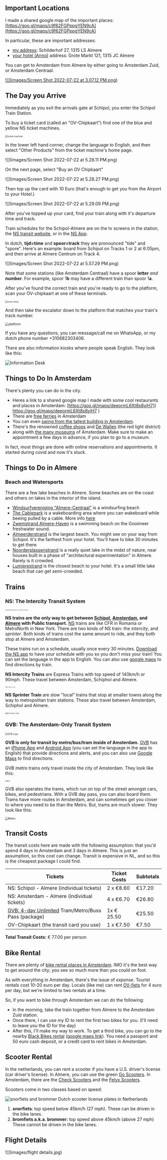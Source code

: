 ## Important Locations 

I made a shared google map of the important places: [https://goo.gl/maps/c9f62FGPppgYEN9cA](https://goo.gl/maps/c9f62FGPppgYEN9cA)

In particular, these are important addresses:



- [my address](https://goo.gl/maps/ZfEbgKadUhdBP9Fz9): Schilderhof 27, 1315 LS Almere
- [your hotel (Anno)](https://www.google.com/maps/place//data=!4m2!3m1!1s0x47c616e04f2df49d:0xb2bcf9100a88cd75?source=g.page.share) address: Grote Markt 121, 1315 JC Almere



You can get to Amsterdam from Almere by either going to Amsterdam Zuid, or Amsterdam Centraal. 

[![](images/Screen Shot 2022-07-22 at 3.07.12 PM.png)](https://goo.gl/maps/c9f62FGPppgYEN9cA)



## The Day you Arrive

Immediately as you exit the arrivals gate at Schipol, you enter the Schipol Train Station. 

To buy a ticket card (called an "OV-Chipkaart") find one of the blue and yellow NS ticket machines. 

<img src="images/NS-kaartjes-machine.jpg" alt="ticket machine" style="zoom:50%;" />



In the lower left hand corner, change the language to English, and then select "Other Products" from the ticket machine's home page.

![](images/Screen Shot 2022-07-22 at 5.28.11 PM.png)



On the next page, select "Buy an OV Chipkaart"

![](images/Screen Shot 2022-07-22 at 5.28.27 PM.png)



Then top up the card with 10 Euro (that's enough to get you from the Airport to your Hotel.)

![](images/Screen Shot 2022-07-22 at 5.29.09 PM.png)



After you've topped up your card, find your train along with it's departure time and track.

Train schedules for the Schipol-Almere are on the tv screens in the station, the [NS transit website](https://www.ns.nl/en/journeyplanner/#/?vertrek=ChIJj0GtOCjhxUcRXSwObEbLcsE&vertrektype=poi&vertreklabel=Schiphol%20Airport&aankomst=Almere%20Centrum&aankomsttype=treinstation&type=vertrek), or in the [NS App](https://www.ns.nl/en/travel-information/ns-on-your-mobile/ns-app.html).  

In dutch, **tijd=time** and **spoor=track** they are pronounced "tide" and "spore".  Here's an example: board from Schipol on Tracks 1 or 2 at 6:05pm, and then arrive at Almere Centrum on Track 4.

![](images/Screen Shot 2022-07-22 at 5.57.29 PM.png)

Note that some stations (like Amsterdam Centraal) have a spoor **letter** *and* **number**.  For example, spoor 1**b** may have a different train than spoor 1**a**. 



After you've found the correct train and you're ready to go to the platform, scan your OV-chipkaart at one of these terminals.

<img src="images/Incheck-poortjes-NS.jpg" alt="scan entry" style="zoom:50%;" />



And then take the escalator down to the platform that matches your train's track number.

<img src="images/schiphol-airport-platform-1-2-departures-to-amsterdam.jpg" alt="platform" style="zoom:70%;" />



If you have any questions, you can message/call me on WhatsApp, or my dutch phone number +310682303406.

There are also information kiosks where people speak English. They look like this:

![Information Desk](images/info.jpeg)





## Things to Do In Amsterdam

There's plenty you can do in the city. 

- Heres a link to a shared google map I made with some cool restaurants and places in Amsterdam: [https://goo.gl/maps/deeormL6Xt8s8yiH7]( https://goo.gl/maps/deeormL6Xt8s8yiH7 ) 
- There are [free ferries](https://www.iamsterdam.com/en/plan-your-trip/getting-around/public-transport/ferry) in Amsterdam 
- You can even [swing from the tallest building in Amsterdam](https://www.adamlookout.com/). 
- There's the renowned [coffee shops](https://dutchreview.com/reviews/places/best-coffeeshops-amsterdam/) and [De Wallen](https://www.timeout.com/amsterdam/restaurants/best-coffeeshops-in-amsterdam) (the red light district) 
- along with [the many museums](https://www.iamsterdam.com/en/see-and-do/things-to-do/museums-and-galleries) of Amsterdam.  Make sure to make an appointment a few days in advance, if you plan to go to a museum. 

In fact, most things are done with online reservations and appointments. It started during covid and now it's stuck.



## Things to Do in Almere

### Beach and Watersports

There are a few lake beaches in Almere. Some beaches are on the coast and others on lakes in the interior of the island. 

- [Windsurfvereniging "Almere-Centraal"](https://www.google.com/maps/place/Windsurfvereniging+%22Almere-Centraal%22/@52.3342594,5.208623,16.71z/data=!4m5!3m4!1s0x0:0xc93d9eada06e3f7c!8m2!3d52.3347957!4d5.2062565) is a windsurfing beach
- [The Cablepark](https://www.google.com/maps/place/Cablepark+VIEW+Almere/@52.358855,5.2154851,16.23z/data=!4m5!3m4!1s0x47c61775acfbbd5f:0xe2fda911bf2058d0!8m2!3d52.3581291!4d5.2152081) is a wakeboarding area where you can wakeboard while beeing pulled by a cable. More info [here](https://cableparkviewalmere.nl/)
- [Zwemstrand Almere-Haven](https://www.google.com/maps/place/Zwemstrand+Almere-Haven/@52.3342594,5.208623,16.71z/data=!4m5!3m4!1s0x47c617599e829f21:0x2d5bbf83eac31d0f!8m2!3d52.3331619!4d5.2127599) is a swimming beach on the Gooimeer freshwater sound.  
- [Almeerderstrand](https://www.google.com/maps/place/Almeerderstrand/@52.3414879,5.1277456,14.38z/data=!4m5!3m4!1s0x47c6117db021ff6b:0x57fe2e7a30f8fe5d!8m2!3d52.3361028!4d5.138517) is the largest beach. You might see on your way from Schipol. It's the farthest from your hotel. You'll have to bike 30 minutes to get there.
- [Noorderplassenstrand](https://www.google.com/maps/place/Noorderplassenstrand/@52.3925905,5.2095761,15.69z/data=!4m12!1m6!3m5!1s0x0:0xe2fda911bf2058d0!2sCablepark+VIEW+Almere!8m2!3d52.3581295!4d5.2152087!3m4!1s0x47c617b44c1e9fed:0x19fa8f2882a9fadc!8m2!3d52.3943056!4d5.2196117) is a really quiet lake in the midst of nature, near houses built in a phase of "architectural experimentation" in Almere. Rarely is it crowded.
- [Lumierestrand](https://www.google.com/maps/place/Lumi%C3%A8restrand/@52.3629499,5.2303528,15.74z/data=!4m12!1m6!3m5!1s0x0:0xe2fda911bf2058d0!2sCablepark+VIEW+Almere!8m2!3d52.3581295!4d5.2152087!3m4!1s0x47c616f75ed47329:0x673035dd806317d7!8m2!3d52.3625337!4d5.2348781) is the closest beach to your hotel. It's a small little lake beach that can get semi-crowded.



## Trains

### NS: The Intercity Transit System

<img src="images/Screen Shot 2022-07-22 at 2.53.11 PM.png" alt="Screen Shot 2022-07-22 at 2.53.11 PM" style="zoom:27%;" />

**NS trains are the only way to get between <u>Schipol</u>, <u>Amsterdam</u>, and <u>Almere</u> with Public transport.** [NS](https://www.ns.nl/) trains are like CFR in Romania or MetroNorth in New York. There are two kinds of NS train: the *intercity*, and *sprinter*.  Both kinds of trains cost the same amount to ride, and they both stop at Almere and Amsterdam. 

These trains run on a schedule, usually once every 30 minutes. [Download the NS app](https://www.ns.nl/en/travel-information/ns-on-your-mobile/ns-app.html) to have your schedule with you so you don't miss your train! You can set the language in the app to English. You can also use [google maps](https://www.google.com/maps) to find directions by train.

**NS Intercity Trains**  are Express Trains with top speed of 140km/h or 90mph. These travel between Amsterdam, Schiphol and Almere.

<img src="images/2560px-Alphen_aan_den_Rijn_ICMm_4024_(36649803356).jpg" alt="NS Intercity Train" style="zoom:25%;" />



**NS Sprinter Train** are slow "local" trains that stop at smaller towns along the way to metropolitan train stations. These also travel between Amsterdam, Schiphol and Almere.

<img src="images/1920px-NS2463_--_'t_Harde_20180908.jpg" alt="NS Sprinter Train" style="zoom:35%;" />






### GVB: The Amsterdam-Only Transit System

<img src="images/Screen Shot 2022-07-22 at 2.52.14 PM.png" alt="GVB Logo" style="zoom:50%;" />

**GVB is only for transit by metro/bus/tram inside of Amsterdam.** [GVB](https://www.gvb.nl/) has an  [iPhone App](https://apps.apple.com/nl/app/gvb-reis-app/id1544439867) and [Android App](https://play.google.com/store/apps/details?id=nl.gvb.reizigersapp&hl=en&gl=US) (you can set the language in the app to English) that provide directions and alerts, and you can also use [Google Maps](https://www.google.com/maps) to find directions.

GVB metro trains only travel inside the city of Amsterdam. They look like this:

<img src="images/1920px-Metro_Amsterdam_M5_Kraaiennest_4.jpeg" alt="Metro" style="zoom:30%;"/>

GVB also operates the trams, which run on top of the street amongst cars, bikes, and pedestrians. With a GVB day pass, you can also board them. Trams have more routes in Amsterdam, and can sometimes get you closer to where you need to be than the Metro. But, trams are much slower. They look like this:

<img src="images/tram_amsterdam_gvb-1030x501.jpg" alt="Metro" style="zoom:60%;"/>





## Transit Costs

The transit costs here are made with the following assumption: that you'd spend 4 days in Amsterdam and 3 days in Almere. This is just an assumption, so this cost can change. Transit is expensive in NL, and so this is the cheapest package I could find. 

| Tickets                                                      | Ticket Costs | Subtotals |
| ------------------------------------------------------------ | ------------ | --------- |
| NS: Schipol - Almere (individual tickets)                    | 2 x €8.60    | €17.20    |
| NS: Amsterdam - Almere (individual tickets)                  | 4 x €6.70    | €26.80    |
| [GVB: 4-day Unlimited](https://webshop.gvb.nl/en_gb/daycard/) Tram/Metro/Buss Pass (package) | 1x € 25.50   | €25.50    |
| OV-Chipkaart (the transit card you use)                      | 1 x €7.50    | €7.50     |

**Total Transit Costs:**  € 77.00 per person 



## Bike Rental

There are plenty of [bike rental places in Amsterdam](https://www.iamsterdam.com/en/plan-your-trip/getting-around/rental/bike-hire). IMO it's the best way to get around the city; you see so much more than you could on foot. 

As with everything in Amsterdam, there's the issue of *expense*. Tourist rentals cost 10-20 euro per day. Locals (like me) can rent [OV-fiets](https://www.ns.nl/en/door-to-door/ov-fiets) for 4 euro per day, but we're limited to two rentals at a time. 

So, if you want to bike through Amsterdam we can do the following:

- In the morning, take the train together from Almere to the Amsterdam Zuid station. 
- Once there, I can use my ID to rent the first two bikes for you. (I'll need to leave you the ID for the day) 
- After this, I'll make my way to work. To get a third bike, you can go to the nearby [Black Bikes rental](https://black-bikes.com/bike/pedal-brake-bike/) ([google maps link](https://www.google.com/maps/place/Black+Bikes+Zuidas+%7C+Bike+Rental+Amsterdam/@52.3361533,4.8734681,17z/data=!3m1!4b1!4m5!3m4!1s0x47c60a0594b0b237:0x7c6a6b85d19ab270!8m2!3d52.3361533!4d4.8734681)). You need a passport and 50 euro cash deposit, or a credit card to rent bikes in Amsterdam.



## Scooter Rental

In the netherlands, you can rent a scooter if you have a U.S. driver's license (car driver's license).  In Almere, you can use the green [Go Scooters](https://nl.go-sharing.com/en/). In Amsterdam, there are the [Check Scooters](https://ridecheck.app/) and the [Felyx Scooters](https://felyx.com/). 

Scooters come in two classes based on speed: 

![snorfiets and brommer Dutch scooter license plates in Netherlands](images/snorfiets-and-brommer-Dutch-scooter-license-plates-in-Netherlands.jpg)

1. **snorfiets**: top speed below 45km/h  (27 mph). These can be driven in the bike lanes.
2. **bromfiets a.k.a. brommer:** top speed above 45km/h (above 27 mph) These cannot be driven in the bike lanes.



## Flight Details

![](images/flight details.jpg)
